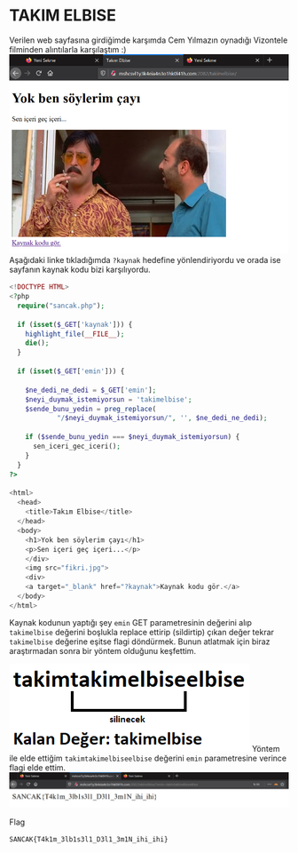# TAKIM ELBISE
Verilen web sayfasına girdiğimde karşımda Cem Yılmazın oynadığı Vizontele filminden alıntılarla karşılaştım :)
![](1.png)
Aşağıdaki linke tıkladığımda `?kaynak` hedefine yönlendiriyordu ve orada ise sayfanın kaynak kodu bizi karşılıyordu.
```PHP
<!DOCTYPE HTML>
<?php
  require("sancak.php");

  if (isset($_GET['kaynak'])) {
    highlight_file(__FILE__);
    die();
  }

  if (isset($_GET['emin'])) {

    $ne_dedi_ne_dedi = $_GET['emin'];
    $neyi_duymak_istemiyorsun = 'takimelbise';
    $sende_bunu_yedin = preg_replace(
            "/$neyi_duymak_istemiyorsun/", '', $ne_dedi_ne_dedi);

    if ($sende_bunu_yedin === $neyi_duymak_istemiyorsun) {
      sen_iceri_gec_iceri();
    }
  }
?>

<html>
  <head>
    <title>Takım Elbise</title>
  </head>
  <body>
    <h1>Yok ben söylerim çayı</h1>
    <p>Sen içeri geç içeri...</p>
    </div>
    <img src="fikri.jpg">
    <div>
    <a target="_blank" href="?kaynak">Kaynak kodu gör.</a>
  </body>
</html>
```
Kaynak kodunun yaptığı şey `emin` GET parametresinin değerini alıp `takimelbise` değerini boşlukla replace ettirip (sildirtip) çıkan değer tekrar `takimelbise`  değerine eşitse flagi döndürmek. Bunun atlatmak için biraz araştırmadan sonra bir yöntem olduğunu keşfettim.

![](2.png)
Yöntem ile elde ettiğim `takimtakimelbiseelbise` değerini `emin` parametresine verince flagi elde ettim.
![](3.png)

Flag
```
SANCAK{T4k1m_3lb1s3l1_D3l1_3m1N_ihi_ihi}
```